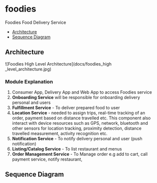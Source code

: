 # foodies
Foodies Food Delivery Service

* [Architecture](#markdown-header-architecture)
* [Sequence Diagram](#markdown-header-sequence-diagram)


## Architecture

![Foodies High Level Architecture](docs/foodies_high _level_architecture.jpg)

### Module Explanation

1. Consumer App, Delivery App and Web App to access Foodies service
2. **Onboarding Service** will be responsible for onboarding delivery personal and users
3. **Fulfillment Service** - To deliver prepared food to user 
4. **Location Service** - needed to assign trips, real-time tracking of an order, payment based on distance travelled etc. This component also interact with device resources such as GPS, network, bluetooth and other sensors for location tracking, proximity detection, distance travelled measurement, activity recognition etc.
5. **Notification Service**  - To notify delivery personal and user (push notification)
6. **Listing/Catalog Service** - To list restaurant and menus
7. **Order Management Service** - To Manage order e.g add to cart, call payment service, notify restaurant,



## Sequence Diagram
